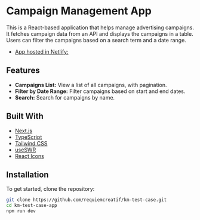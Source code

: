 # Campaign Management App

This is a React-based application that helps manage advertising campaigns. It fetches campaign data from an API and displays the campaigns in a table. Users can filter the campaigns based on a search term and a date range.

- [App hosted in Netlify:](https://darling-alpaca-0f0f64.netlify.app)

## Features

- **Campaigns List:** View a list of all campaigns, with pagination.
- **Filter by Date Range:** Filter campaigns based on start and end dates.
- **Search:** Search for campaigns by name.

## Built With

- [Next.js](https://nextjs.org/)
- [TypeScript](https://www.typescriptlang.org/)
- [Tailwind CSS](https://tailwindcss.com/)
- [useSWR](https://swr.vercel.app)
- [React Icons](https://react-icons.github.io/react-icons/)

## Installation

To get started, clone the repository:

```bash
git clone https://github.com/requiemcreatif/km-test-case.git
cd km-test-case-app
npm run dev
```
